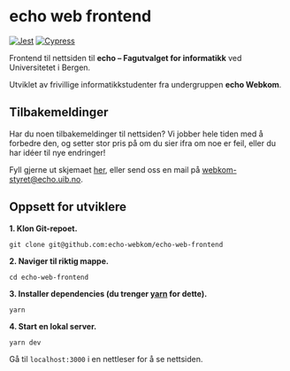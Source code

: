 # echo web frontend

[![Jest](https://github.com/echo-webkom/echo-web-frontend/actions/workflows/jest_test.yaml/badge.svg)](https://github.com/echo-webkom/echo-web-frontend/actions/workflows/jest_test.yaml)
[![Cypress](https://github.com/echo-webkom/echo-web-frontend/actions/workflows/cypress_test.yaml/badge.svg)](https://github.com/echo-webkom/echo-web-frontend/actions/workflows/cypress_test.yaml)

Frontend til nettsiden til **echo – Fagutvalget for informatikk** ved Universitetet i Bergen.

Utviklet av frivillige informatikkstudenter fra undergruppen **echo Webkom**.

## Tilbakemeldinger

Har du noen tilbakemeldinger til nettsiden?
Vi jobber hele tiden med å forbedre den,
og setter stor pris på om du sier ifra om noe er feil,
eller du har idéer til nye endringer!

Fyll gjerne ut skjemaet [her](https://forms.gle/r9LNMFjanUNP7Gph9),
eller send oss en mail på [webkom-styret@echo.uib.no](mailto:webkom-styret@echo.uib.no).

## Oppsett for utviklere

**1. Klon Git-repoet.**

    git clone git@github.com:echo-webkom/echo-web-frontend

**2. Naviger til riktig mappe.**

    cd echo-web-frontend

**3. Installer dependencies (du trenger [yarn](https://classic.yarnpkg.com/en/docs/install) for dette).**

    yarn

**4. Start en lokal server.**

    yarn dev

Gå til `localhost:3000` i en nettleser for å se nettsiden.
